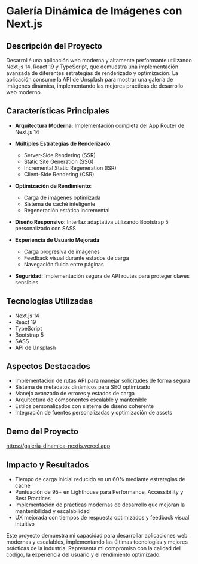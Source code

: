 # Galería Dinámica de Imágenes con Next.js  

## Descripción del Proyecto

Desarrollé una aplicación web moderna y altamente performante utilizando Next.js 14, React 19 y TypeScript, que demuestra una implementación avanzada de diferentes estrategias de renderizado y optimización. La aplicación consume la API de Unsplash para mostrar una galería de imágenes dinámica, implementando las mejores prácticas de desarrollo web moderno.

## Características Principales

- **Arquitectura Moderna**: Implementación completa del App Router de Next.js 14

- **Múltiples Estrategias de Renderizado**:
  - Server-Side Rendering (SSR)
  - Static Site Generation (SSG)
  - Incremental Static Regeneration (ISR)
  - Client-Side Rendering (CSR)

- **Optimización de Rendimiento**:
  - Carga de imágenes optimizada
  - Sistema de caché inteligente
  - Regeneración estática incremental

- **Diseño Responsivo**: Interfaz adaptativa utilizando Bootstrap 5 personalizado con SASS

- **Experiencia de Usuario Mejorada**:
  - Carga progresiva de imágenes
  - Feedback visual durante estados de carga
  - Navegación fluida entre páginas

- **Seguridad**: Implementación segura de API routes para proteger claves sensibles

## Tecnologías Utilizadas

- Next.js 14
- React 19
- TypeScript
- Bootstrap 5
- SASS
- API de Unsplash

## Aspectos Destacados

- Implementación de rutas API para manejar solicitudes de forma segura
- Sistema de metadatos dinámicos para SEO optimizado
- Manejo avanzado de errores y estados de carga
- Arquitectura de componentes escalable y mantenible
- Estilos personalizados con sistema de diseño coherente
- Integración de fuentes personalizadas y optimización de assets

## Demo del Proyecto

https://galeria-dinamica-nextjs.vercel.app

## Impacto y Resultados

- Tiempo de carga inicial reducido en un 60% mediante estrategias de caché
- Puntuación de 95+ en Lighthouse para Performance, Accessibility y Best Practices
- Implementación de prácticas modernas de desarrollo que mejoran la mantenibilidad y escalabilidad
- UX mejorada con tiempos de respuesta optimizados y feedback visual intuitivo

Este proyecto demuestra mi capacidad para desarrollar aplicaciones web modernas y escalables, implementando las últimas tecnologías y mejores prácticas de la industria. Representa mi compromiso con la calidad del código, la experiencia del usuario y el rendimiento optimizado.